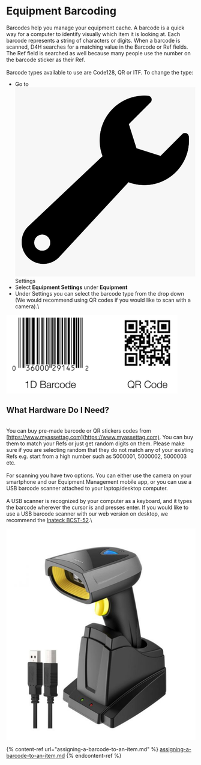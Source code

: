 # Equipment Barcoding

Barcodes help you manage your equipment cache. A barcode is a quick way for a computer to identify visually which item it is looking at. Each barcode represents a string of characters or digits. When a barcode is scanned, D4H searches for a matching value in the Barcode or Ref fields. The Ref field is searched as well because many people use the number on the barcode sticker as their Ref.\
\
Barcode types available to use are Code128, QR or ITF. To change the type:

* Go to ![](../../.gitbook/assets/wrench.png) Settings
* Select **Equipment Settings** under **Equipment**
* Under Settings you can select the barcode type from the drop down (We would recommend using QR codes if you would like to scan with a camera).\


![](<../../.gitbook/assets/barcode examples.png>)

## What Hardware Do I Need?

\
You can buy pre-made barcode or QR stickers codes from [https://www.myassettag.com](https://www.myassettag.com). You can buy them to match your Refs or just get random digits on them. Please make sure if you are selecting random that they do not match any of your existing Refs e.g. start from a high number such as 5000001, 5000002, 5000003 etc.\
\
For scanning you have two options. You can either use the camera on your smartphone and our Equipment Management mobile app, or you can use a USB barcode scanner attached to your laptop/desktop computer.\
\
A USB scanner is recognized by your computer as a keyboard, and it types the barcode wherever the cursor is and presses enter. If you would like to use a USB barcode scanner with our web version on desktop, we recommend the [Inateck BCST-52](https://www.inateck.com/inateck-2d-wireless-barcode-scanner-qr-code-scanner-with-smart-base-read-screen-bcst-52-black.html).\


![](<../../.gitbook/assets/what hardware do I need.png>)

{% content-ref url="assigning-a-barcode-to-an-item.md" %}
[assigning-a-barcode-to-an-item.md](assigning-a-barcode-to-an-item.md)
{% endcontent-ref %}

